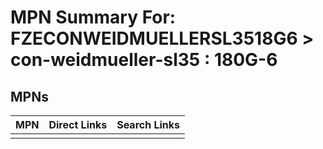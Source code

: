 



# MPN Summary For: FZECONWEIDMUELLERSL3518G6 > con-weidmueller-sl35 : 180G-6

## MPNs
  

|MPN|Direct Links|Search Links|
| :--- | :--- | :--- |
||||
